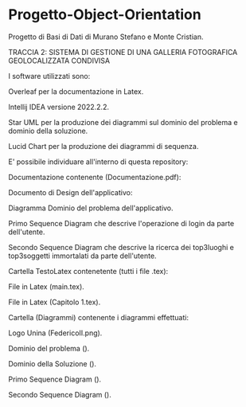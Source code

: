 # Progetto-Object-Orientation
Progetto di Basi di Dati di Murano Stefano e Monte Cristian.

TRACCIA 2: SISTEMA DI GESTIONE DI UNA GALLERIA FOTOGRAFICA GEOLOCALIZZATA CONDIVISA

I software utilizzati sono:

Overleaf per la documentazione in Latex.

Intellij IDEA versione 2022.2.2.

Star UML per la produzione dei diagrammi sul dominio del problema e dominio della soluzione.

Lucid Chart per la produzione dei diagrammi di sequenza.

E' possibile individuare all'interno di questa repository:

Documentazione contenente (Documentazione.pdf):

Documento di Design dell'applicativo:

Diagramma Dominio del problema dell'applicativo.

Primo Sequence Diagram che descrive l'operazione di login da parte dell'utente.

Secondo Sequence Diagram che descrive la ricerca dei top3luoghi e top3soggetti immortalati da parte dell'utente.

Cartella TestoLatex contenetente (tutti i file .tex):

File in Latex (main.tex).

File in Latex (Capitolo 1.tex).

Cartella (Diagrammi) contenente i diagrammi effettuati:

Logo Unina (FedericoII.png).

Dominio del problema ().

Dominio della Soluzione ().

Primo Sequence Diagram ().

Secondo Sequence Diagram ().
